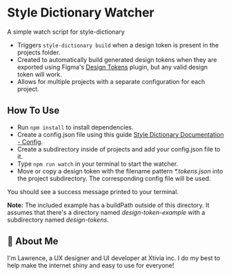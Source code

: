 
# Style Dictionary Watcher

A simple watch script for style-dictionary

* Triggers ``style-dictionary build`` when a design token is present in the projects folder. 
* Created to automatically build generated design tokens when they are exported using Figma's [Design Tokens](https://www.figma.com/community/plugin/888356646278934516) plugin, but any valid design token will work.
* Allows for multiple projects with a separate configuration for each project.

## How To Use

* Run ``npm install`` to install dependencies.
* Create a config.json file using this guide [Style Dictionary Documentation - Config](https://amzn.github.io/style-dictionary/#/config).
* Create a subdirectory inside of projects and add your config.json file to it.
* Type ``npm run watch`` in your terminal to start the watcher.
* Move or copy a design token with the filename pattern _*.tokens.json_ into the project subdirectory. The corresponding config file will be used.

You should see a success message printed to your terminal.

**Note:** The included example has a buildPath outside of this directory. It assumes that there's a directory named _design-token-example_ with a subdirectory named _design-tokens_.

## 🚀 About Me
I'm Lawrence, a UX designer and UI developer at Xtivia inc. I do my best to help make the internet shiny and easy to use for everyone!
